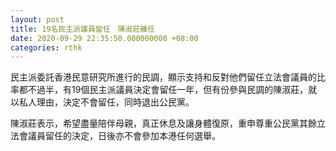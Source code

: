 ```yaml
---
layout: post
title: 19名民主派議員留任　陳淑莊離任
date: 2020-09-29 22:35:50.000000000 +08:00
categories: rthk
---
```


民主派委託香港民意研究所進行的民調，顯示支持和反對他們留任立法會議員的比率都不過半，有19個民主派議員決定會留任一年，但有份參與民調的陳淑莊，就以私人理由，決定不會留任，同時退出公民黨。

陳淑莊表示，希望盡量陪伴母親，真正休息及讓身體復原，重申尊重公民黨其餘立法會議員留任的決定，日後亦不會參加本港任何選舉。
